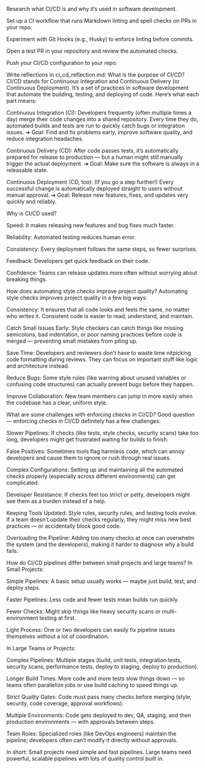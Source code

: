 Research what CI/CD is and why it’s used in software development.

Set up a CI workflow that runs Markdown linting and spell checks on PRs in your repo.

Experiment with Git Hooks (e.g., Husky) to enforce linting before commits.

Open a test PR in your repository and review the automated checks.

Push your CI/CD configuration to your repo.

Write reflections in ci_cd_reflection.md:
What is the purpose of CI/CD?
CI/CD stands for Continuous Integration and Continuous Delivery (or Continuous Deployment). It’s a set of practices in software development that automate the building, testing, and deploying of code. Here’s what each part means:

Continuous Integration (CI):
Developers frequently (often multiple times a day) merge their code changes into a shared repository. Every time they do, automated builds and tests are run to quickly catch bugs or integration issues.
➔ Goal: Find and fix problems early, improve software quality, and reduce integration headaches.

Continuous Delivery (CD):
After code passes tests, it’s automatically prepared for release to production — but a human might still manually trigger the actual deployment.
➔ Goal: Make sure the software is always in a releasable state.

Continuous Deployment (CD, too):
(If you go a step further!) Every successful change is automatically deployed straight to users without manual approval.
➔ Goal: Release new features, fixes, and updates very quickly and reliably.

Why is CI/CD used?

Speed: It makes releasing new features and bug fixes much faster.

Reliability: Automated testing reduces human error.

Consistency: Every deployment follows the same steps, so fewer surprises.

Feedback: Developers get quick feedback on their code.

Confidence: Teams can release updates more often without worrying about breaking things.

How does automating style checks improve project quality?
Automating style checks improves project quality in a few big ways:

Consistency:
It ensures that all code looks and feels the same, no matter who writes it. Consistent code is easier to read, understand, and maintain.

Catch Small Issues Early:
Style checkers can catch things like missing semicolons, bad indentation, or poor naming practices before code is merged — preventing small mistakes from piling up.

Save Time:
Developers and reviewers don't have to waste time nitpicking code formatting during reviews. They can focus on important stuff like logic and architecture instead.

Reduce Bugs:
Some style rules (like warning about unused variables or confusing code structures) can actually prevent bugs before they happen.

Improve Collaboration:
New team members can jump in more easily when the codebase has a clear, uniform style.

What are some challenges with enforcing checks in CI/CD?
Good question — enforcing checks in CI/CD definitely has a few challenges:

Slower Pipelines:
If checks (like tests, style checks, security scans) take too long, developers might get frustrated waiting for builds to finish.

False Positives:
Sometimes tools flag harmless code, which can annoy developers and cause them to ignore or rush through real issues.

Complex Configurations:
Setting up and maintaining all the automated checks properly (especially across different environments) can get complicated.

Developer Resistance:
If checks feel too strict or petty, developers might see them as a burden instead of a help.

Keeping Tools Updated:
Style rules, security rules, and testing tools evolve. If a team doesn’t update their checks regularly, they might miss new best practices — or accidentally block good code.

Overloading the Pipeline:
Adding too many checks at once can overwhelm the system (and the developers), making it harder to diagnose why a build fails.

How do CI/CD pipelines differ between small projects and large teams?
In Small Projects:

Simple Pipelines:
A basic setup usually works — maybe just build, test, and deploy steps.

Faster Pipelines:
Less code and fewer tests mean builds run quickly.

Fewer Checks:
Might skip things like heavy security scans or multi-environment testing at first.

Light Process:
One or two developers can easily fix pipeline issues themselves without a lot of coordination.

In Large Teams or Projects:

Complex Pipelines:
Multiple stages (build, unit tests, integration tests, security scans, performance tests, deploy to staging, deploy to production).

Longer Build Times:
More code and more tests slow things down — so teams often parallelize jobs or use build caching to speed things up.

Strict Quality Gates:
Code must pass many checks before merging (style, security, code coverage, approval workflows).

Multiple Environments:
Code gets deployed to dev, QA, staging, and then production environments — with approvals between steps.

Team Roles:
Specialized roles (like DevOps engineers) maintain the pipeline; developers often can’t modify it directly without approvals.

In short:
Small projects need simple and fast pipelines. Large teams need powerful, scalable pipelines with lots of quality control built in.
